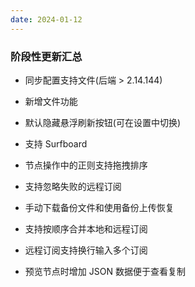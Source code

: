 ```yaml
---
date: 2024-01-12
---
```


### 阶段性更新汇总

- 同步配置支持文件(后端 > 2.14.144)

- 新增文件功能

- 默认隐藏悬浮刷新按钮(可在设置中切换)

- 支持 Surfboard

- 节点操作中的正则支持拖拽排序

- 支持忽略失败的远程订阅

- 手动下载备份文件和使用备份上传恢复

- 支持按顺序合并本地和远程订阅

- 远程订阅支持换行输入多个订阅

- 预览节点时增加 JSON 数据便于查看复制